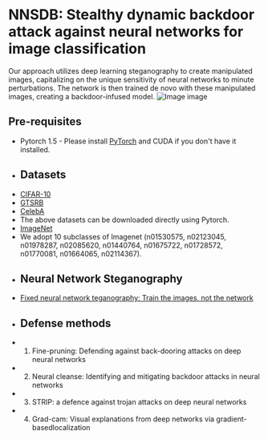 # NNSDB: Stealthy dynamic backdoor attack against neural networks for image classification
Our approach utilizes deep learning steganography to create manipulated images, capitalizing on the unique sensitivity of neural networks to minute perturbations. The network is then trained de novo with these manipulated images, creating a backdoor-infused model. 
![Image image](https://github.com/DLAIResearch/NNSDB/NNSDB.jpg)
<br/>
## Pre-requisites
- Pytorch 1.5 - Please install [PyTorch](https://pytorch.org/get-started/locally/) and CUDA if you don't have it installed.
- ## Datasets
- [CIFAR-10](http://www.cs.toronto.edu/~kriz/cifar.html)
- [GTSRB](https://benchmark.ini.rub.de/)
- [CelebA](https://mmlab.ie.cuhk.edu.hk/projects/CelebA.html)
- The above datasets can be downloaded directly using Pytorch.
- [ImageNet](https://www.image-net.org/download.php)
- We adopt 10 subclasses of Imagenet (n01530575, n02123045, n01978287, n02085620, n01440764, n01675722, n01728572, n01770081, n01664065, n02114367).
- ## Neural Network Steganography
-  [Fixed neural network teganography: Train the images, not the network](https://github.com/varshakishore/FNNS)
- ## Defense methods
- 1. Fine-pruning: Defending against back-dooring attacks on deep neural networks
- 2. Neural cleanse: Identifying and mitigating backdoor attacks in neural networks
- 3. STRIP: a defence against trojan attacks on deep neural networks
- 4. Grad-cam: Visual explanations from deep networks via gradient-basedlocalization
<br>
